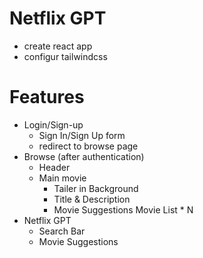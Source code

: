 # Netflix GPT

- create react app
- configur tailwindcss

# Features

- Login/Sign-up
    - Sign In/Sign Up form
    - redirect to browse page
- Browse (after authentication)
    - Header
    - Main movie
        - Tailer in Background
        - Title & Description
        - Movie Suggestions
            Movie List * N
- Netflix GPT
    - Search Bar
    - Movie Suggestions